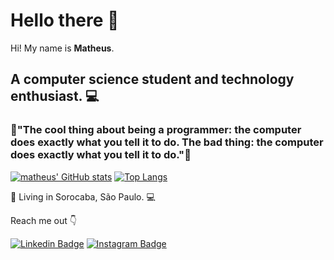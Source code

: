 # Hello there 👋

Hi! My name is **Matheus**. 

## A computer science student and technology enthusiast. 💻

### 🤯"The cool thing about being a programmer: the computer does exactly what you tell it to do. The bad thing: the computer does exactly what you tell it to do."🤯

[![matheus' GitHub stats](https://github-readme-stats.vercel.app/api?username=matheus6p&theme=tokyonight&show_icons=true)](https://github.com/matheus6p/github-readme-stats)
[![Top Langs](https://github-readme-stats.vercel.app/api/top-langs/?username=matheus6p&theme=tokyonight&show_icons=true&layout=compact)](https://github.com/matheus6p/github-readme-stats)

 📍 Living in Sorocaba, São Paulo.
💻 

Reach me out 👇

[![Linkedin Badge](https://img.shields.io/badge/-LinkedIn-blue?style=flat-square&logo=Linkedin&logoColor=white&link=https://www.linkedin.com/in/isadora-rodrigues-stangarlin-48402b141/)](https://www.linkedin.com/in/matheus-henrique-paes-de-almeida-18565914a/) [![Instagram Badge](https://img.shields.io/badge/-Instagram-BF40BF?style=flat-square&logo=Instagram&logoColor=white&link=https://www.instagram.com/papodedev/)](https://www.instagram.com/mpdev.ts/)
